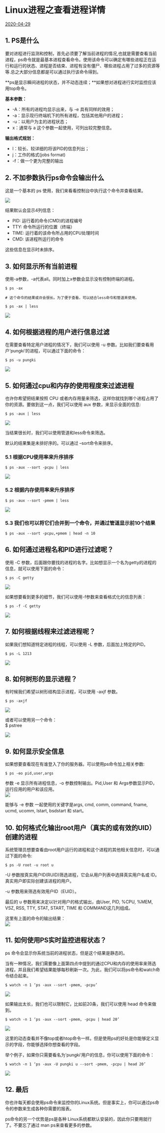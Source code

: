 # Linux进程之查看进程详情

[2020-04-29]()

## [](#1-PS是什么 "1. PS是什么")1\. PS是什么

要对进程进行监测和控制，首先必须要了解当前进程的情况,也就是需要查看当前进程，ps命令就是最基本进程查看命令。使用该命令可以确定有哪些进程正在运行和运行的状态、进程是否结束、进程有没有僵尸、哪些进程占用了过多的资源等等.总之大部分信息都是可以通过执行该命令得到。  

**ps是显示瞬间进程的状态，并不动态连续；**如果想对进程进行实时监控应该用top命令。

**基本参数：**

* \-A：所有的进程均显示出来，与 -e 具有同样的效用；
* \-a：显示现行终端机下的所有进程，包括其他用户的进程；
* \-u：以用户为主的进程状态；
* x：通常与 a 这个参数一起使用，可列出较完整信息。

**输出格式规划：**

* l：较长、较详细的将该PID的信息列出；
* j：工作的格式\(jobs format\)
* \-f：做一个更为完整的输出

## [](#2-不加参数执行ps命令会输出什么 "2. 不加参数执行ps命令会输出什么")2\. 不加参数执行ps命令会输出什么

这是一个基本的 ps 使用，我们来看看控制台中执行这个命令并查看结果。

![](1.png)

结果默认会显示4列信息：

* PID: 运行着的命令\(CMD\)的进程编号
* TTY: 命令所运行的位置（终端）
* TIME: 运行着的该命令所占用的CPU处理时间
* CMD: 该进程所运行的命令

这些信息在显示时未排序。

## [](#3-如何显示所有当前进程 "3. 如何显示所有当前进程")3\. 如何显示所有当前进程

使用-a参数，-a代表all。同时加上x参数会显示没有控制终端的进程。

```
$ ps -ax

# 这个命令的结果或许会很长。为了便于查看，可以结合less命令和管道来使用。

$ ps -ax | less
```

![](2.png)

## [](#4-如何根据进程的用户进行信息过滤 "4. 如何根据进程的用户进行信息过滤")4\. 如何根据进程的用户进行信息过滤

在需要查看特定用户进程的情况下，我们可以使用 \-u 参数。比如我们要查看用户’pungki’的进程，可以通过下面的命令：

```
$ ps -u pungki
```

![](3.png)

## [](#5-如何通过cpu和内存的使用程度来过滤进程 "5. 如何通过cpu和内存的使用程度来过滤进程")5\. 如何通过cpu和内存的使用程度来过滤进程

也许你希望把结果按照 CPU 或者内存用量来筛选，这样你就找到哪个进程占用了你的资源。要做到这一点，我们可以使用 aux 参数，来显示全面的信息:

```
$ ps -aux | less
```

![](4.png)

当结果很长时，我们可以使用管道和less命令来筛选。

默认的结果集是未排好序的。可以通过 –sort命令来排序。

### [](#5-1-根据CPU使用率来升序排序 "5.1 根据CPU使用率来升序排序")5.1 根据CPU使用率来升序排序

```
$ ps -aux --sort -pcpu | less
```

![](5.png)

### [](#5-2-根据内存使用率来升序排序 "5.2 根据内存使用率来升序排序")5.2 根据内存使用率来升序排序

```
$ ps -aux --sort -pmem | less
```

![](6.png)

### [](#5-3-我们也可以将它们合并到一个命令，并通过管道显示前10个结果 "5.3 我们也可以将它们合并到一个命令，并通过管道显示前10个结果")5.3 我们也可以将它们合并到一个命令，并通过管道显示前10个结果

```
$ ps -aux --sort -pcpu,+pmem | head -n 10
```

## [](#6-如何通过进程名和PID进行过滤呢？ "6. 如何通过进程名和PID进行过滤呢？")6\. 如何通过进程名和PID进行过滤呢？

使用 \-C 参数，后面跟你要找的进程的名字。比如想显示一个名为getty的进程的信息，就可以使用下面的命令：

```
$ ps -C getty
```

![](9.png)

如果想要看到更多的细节，我们可以使用-f参数来查看格式化的信息列表：

```
$ ps -f -C getty
```

![](10.png)

## [](#7-如何根据线程来过滤进程呢？ "7. 如何根据线程来过滤进程呢？")7\. 如何根据线程来过滤进程呢？

如果我们想知道特定进程的线程，可以使用 \-L 参数，后面加上特定的PID。

```
$ ps -L 1213
```

![](11.png)

## [](#8-如何树形的显示进程？ "8. 如何树形的显示进程？")8\. 如何树形的显示进程？

有时候我们希望以树形结构显示进程，可以使用 \-axjf 参数。

```
$ ps -axjf
```

![](12.png)

或者可以使用另一个命令：  
\$ pstree

![](13.png)

## [](#9-如何显示安全信息 "9. 如何显示安全信息")9\. 如何显示安全信息

如果想要查看现在有谁登入了你的服务器。可以使用ps命令加上相关参数:

```
$ ps -eo pid,user,args
```

参数 \-e 显示所有进程信息，-o 参数控制输出。Pid,User 和 Args参数显示PID，运行应用的用户和该应用。  
![](14.png)

能够与 \-e 参数 一起使用的关键字是args, cmd, comm, command, fname, ucmd, ucomm, lstart, bsdstart 和 start。

## [](#10-如何格式化输出root用户（真实的或有效的UID）创建的进程 "10. 如何格式化输出root用户（真实的或有效的UID）创建的进程")10\. 如何格式化输出root用户（真实的或有效的UID）创建的进程

系统管理员想要查看由root用户运行的进程和这个进程的其他相关信息时，可以通过下面的命令:

```
$ ps -U root -u root u
```

\-U 参数按真实用户ID\(RUID\)筛选进程，它会从用户列表中选择真实用户名或 ID。真实用户即实际创建该进程的用户。

\-u 参数用来筛选有效用户ID（EUID）。

最后的 u 参数用来决定以针对用户的格式输出，由User, PID, \%CPU, \%MEM, VSZ, RSS, TTY, STAT, START, TIME 和 COMMAND这几列组成。

这里有上面的命令的输出结果：  
![](7.png)

## [](#11-如何使用PS实时监控进程状态？ "11. 如何使用PS实时监控进程状态？")11\. 如何使用PS实时监控进程状态？

ps 命令会显示你系统当前的进程状态，但是这个结果是静态的。

当有一种情况，我们需要像上面第四点中提到的通过CPU和内存的使用率来筛选进程，并且我们希望结果能够每秒刷新一次。为此，我们可以将ps命令和watch命令结合起来。

```
$ watch -n 1 ‘ps -aux --sort -pmem, -pcpu’
```

![](15.png)

如果输出太长，我们也可以限制它，比如前20条，我们可以使用 head 命令来做到。

```
$ watch -n 1 ‘ps -aux --sort -pmem, -pcpu | head 20’
```

![](16.png)

这里的动态查看并不像top或者htop命令一样。但是使用ps的好处是你能够定义显示的字段，你能够选择你想查看的字段。

举个例子，如果你只需要看名为’pungki’用户的信息，你可以使用下面的命令：

```
$ watch -n 1 ‘ps -aux -U pungki u --sort -pmem, -pcpu | head 20’
```

![](8.png)

## [](#12-最后 "12. 最后")12\. 最后

你也许每天都会使用ps命令来监控你的Linux系统。但是事实上，你可以通过ps命令的参数来生成各种你需要的报表。

ps命令的另一个优势是ps是各种 Linux系统都默认安装的，因此你只要用就行了。不要忘了通过 man ps来查看更多的参数。

